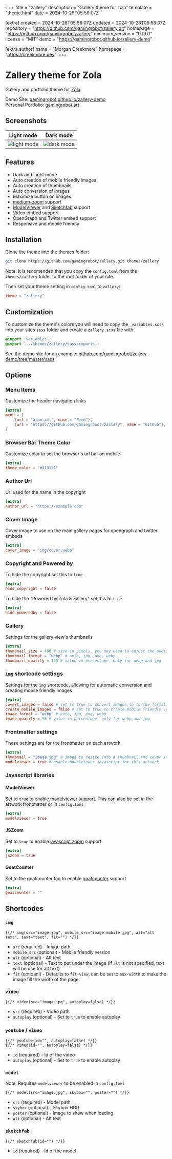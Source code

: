 
+++
title = "zallery"
description = "Gallery theme for zola"
template = "theme.html"
date = 2024-10-28T05:58:07Z

[extra]
created = 2024-10-28T05:58:07Z
updated = 2024-10-28T05:58:07Z
repository = "https://github.com/gamingrobot/zallery.git"
homepage = "https://github.com/gamingrobot/zallery"
minimum_version = "0.19.0"
license = "MIT"
demo = "https://gamingrobot.github.io/zallery-demo"

[extra.author]
name = "Morgan Creekmore"
homepage = "https://creekmore.dev"
+++        

# Zallery theme for Zola

Gallery and portfolio theme for [Zola](https://getzola.org).

Demo Site: [gamingrobot.github.io/zallery-demo](https://gamingrobot.github.io/zallery-demo/)  
Personal Portfolio: [gamingrobot.art](https://gamingrobot.art/)

## Screenshots

| Light mode | Dark mode |
| :------: | :-----------: |
| ![light mode](screenshot-light.jpg) | ![dark mode](screenshot-dark.jpg) |

## Features

- Dark and Light mode
- Auto creation of mobile friendly images
- Auto creation of thumbnails
- Auto conversion of images
- Maximize button on images
- [medium-zoom](https://github.com/francoischalifour/medium-zoom) support
- [ModelViewer](https://modelviewer.dev/) and [Sketchfab](https://sketchfab.com/) support
- Video embed support
- OpenGraph and Twitter embed support
- Responsive and mobile friendly

## Installation

Clone the theme into the themes folder:

```bash
git clone https://github.com/gamingrobot/zallery.git themes/zallery
```

Note: It is recomended that you copy the `config.toml` from the `themes/zallery` folder to the root folder of your site.

Then set your theme setting in `config.toml` to `zallery`:

```toml
theme = "zallery"
```

## Customization

To customize the theme's colors you will need to copy the `_variables.scss` into your sites `sass` folder and create a `zallery.scss` file with:

```scss
@import 'variables';
@import '../themes/zallery/sass/imports';
```

See the demo site for an example: [github.com/gamingrobot/zallery-demo/tree/master/sass](https://github.com/gamingrobot/zallery-demo/tree/master/sass)

## Options

### Menu Items

Customize the header navigation links

```toml
[extra]
menu = [
    {url = "atom.xml", name = "Feed"},
    {url = "https://github.com/gamingrobot/zallery", name = "Github"},
]
```

### Browser Bar Theme Color

Customize color to set the browser's url bar on mobile

```toml
[extra]
theme_color = "#313131"
```

### Author Url

Url used for the name in the copyright

```toml
[extra]
author_url = "https://example.com"
```

### Cover Image

Cover image to use on the main gallery pages for opengraph and twitter embeds

```toml
[extra]
cover_image = "img/cover.webp"
```

### Copyright and Powered by

To hide the copyright set this to `true`

```toml
[extra]
hide_copyright = false
```

To hide the "Powered by Zola & Zallery" set this to `true`

```toml
[extra]
hide_poweredby = false
```

### Gallery

Settings for the gallery view's thumbnails

```toml
[extra]
thumbnail_size = 400 # size in pixels, you may need to adjust the media queries in _gallery.scss
thumbnail_format = "webp" # auto, jpg, png, webp
thumbnail_quality = 100 # value in percentage, only for webp and jpg
```

### `img` shortcode settings

Settings for the `img` shortcode, allowing for automatic conversion and creating mobile friendly images

```toml
[extra]
covert_images = false # set to true to convert images to to the format in the image_format setting
create_mobile_images = false # set to true to create mobile friendly versions of the image
image_format = "webp" # auto, jpg, png, webp
image_quality = 90 # value in percentage, only for webp and jpg
```

### Frontmatter settings

These settings are for the frontmatter on each artwork

```toml
[extra]
thumbnail = "image.jpg" # image to resize into a thumbnail and cover image
modelviewer = true # enable modelviewer javascript for this artwork
```

### Javascript libraries

#### ModelViewer

Set to `true` to enable [modelviewer](https://modelviewer.dev/) support. This can also be set in the artwork frontmatter or in `config.toml`

```toml
[extra]
modelviewer = true
```

#### JSZoom

Set to `true` to enable [javascript zoom](https://github.com/francoischalifour/medium-zoom) support.

```toml
[extra]
jszoom = true
```

#### GoatCounter

Set to the goatcounter tag to enable [goatcounter](https://www.goatcounter.com/) support

```toml
[extra]
goatcounter = ""
```

## Shortcodes

### `img`

```jinja2
{{/* img(src="image.jpg", mobile_src="image-mobile.jpg", alt="alt text", text="text", fit="") */}}
```

- `src` (required) - Image path
- `mobile_src` (optional) - Mobile friendly version
- `alt` (optional) - Alt text
- `text` (optional) - Text to put under the image (if `alt` is not specified, text will be use for alt text)
- `fit` (optioanl) - Defaults to `fit-view`, can be set to `max-width` to make the image fill the width of the page

### `video`

```jinja2
{{/* video(src="image.jpg", autoplay=false) */}}
```

- `src` (required) - Video path
- `autoplay` (optional) - Set to `true` to enable autoplay

### `youtube` / `vimeo`

```jinja2
{{/* youtube(id="", autoplay=false) */}}
{{/* vimeo(id="", autoplay=false) */}}
```

- `id` (required) - Id of the video
- `autoplay` (optional) - Set to `true` to enable autoplay

### `model`

Note: Requires `modelviewer` to be enabled in `config.toml`

```jinja2
{{/* model(src="image.jpg", skybox="", poster="") */}}
```

- `src` (required) - Model path
- `skybox` (optional) -  Skybox HDR
- `poster` (optional) - Image to show when loading
- `alt` (optional) - Alt text

### `sketchfab`

```jinja2
{{/* sketchfab(id="") */}}
```

- `id` (required) - Id of the model

        